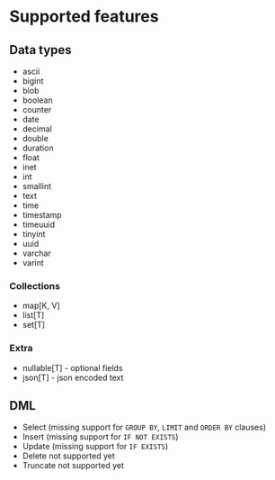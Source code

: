 # Supported features

## Data types

- ascii
- bigint
- blob
- boolean
- counter
- date
- decimal
- double
- duration
- float
- inet
- int
- smallint
- text
- time
- timestamp
- timeuuid
- tinyint
- uuid
- varchar
- varint

### Collections

- map[K, V]
- list[T]
- set[T]

### Extra

- nullable[T] - optional fields
- json[T] - json encoded text


## DML

- Select (missing support for `GROUP BY`, `LIMIT` and `ORDER BY` clauses)
- Insert (missing support for `IF NOT EXISTS`)
- Update (missing support for `IF EXISTS`)
- Delete not supported yet
- Truncate not supported yet
